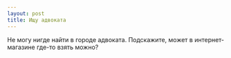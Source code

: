 ```yaml
---
layout: post 
title: Ищу адвоката 
--- 
```

Не могу нигде найти в городе адвоката. Подскажите, может в интернет-магазине где-то взять можно?